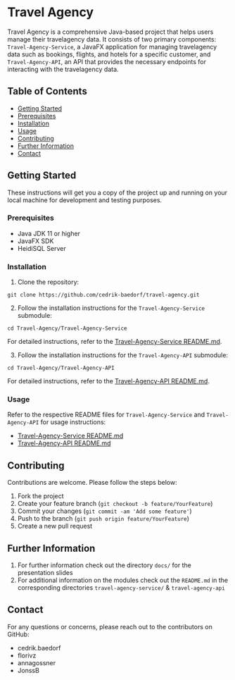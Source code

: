 # Travel Agency

Travel Agency is a comprehensive Java-based project that helps users manage their travelagency data. It consists of two primary components: `Travel-Agency-Service`, a JavaFX application for managing travelagency data such as bookings, flights, and hotels for a specific customer, and `Travel-Agency-API`, an API that provides the necessary endpoints for interacting with the travelagency data.

## Table of Contents

- [Getting Started](#getting-started)
- [Prerequisites](#prerequisites)
- [Installation](#installation)
- [Usage](#usage)
- [Contributing](#contributing)
- [Further Information](#further_information)
- [Contact](#contact)

## Getting Started

These instructions will get you a copy of the project up and running on your local machine for development and testing purposes.

### Prerequisites

- Java JDK 11 or higher
- JavaFX SDK
- HeidiSQL Server

### Installation

1. Clone the repository:

```
git clone https://github.com/cedrik-baedorf/travel-agency.git
```

2. Follow the installation instructions for the `Travel-Agency-Service` submodule:

```
cd Travel-Agency/Travel-Agency-Service
```

For detailed instructions, refer to the [Travel-Agency-Service README.md](./Travel-Agency-Service/README.md).

3. Follow the installation instructions for the `Travel-Agency-API` submodule:

```
cd Travel-Agency/Travel-Agency-API
```

For detailed instructions, refer to the [Travel-Agency-API README.md](./Travel-Agency-API/README.md).

### Usage

Refer to the respective README files for `Travel-Agency-Service` and `Travel-Agency-API` for usage instructions:

- [Travel-Agency-Service README.md](./Travel-Agency-Service/README.md)
- [Travel-Agency-API README.md](./Travel-Agency-API/README.md)

## Contributing

Contributions are welcome. Please follow the steps below:

1. Fork the project
2. Create your feature branch (`git checkout -b feature/YourFeature`)
3. Commit your changes (`git commit -am 'Add some feature'`)
4. Push to the branch (`git push origin feature/YourFeature`)
5. Create a new pull request

## Further Information
1. For further information check out the directory `docs/` for the presentation slides
2. For additional information on the modules check out the `README.md` in the corresponding directories
`travel-agency-service/` & `travel-agency-api`

## Contact

For any questions or concerns, please reach out to the contributors on GitHub:

- cedrik.baedorf
- florivz
- annagossner
- JonssB
